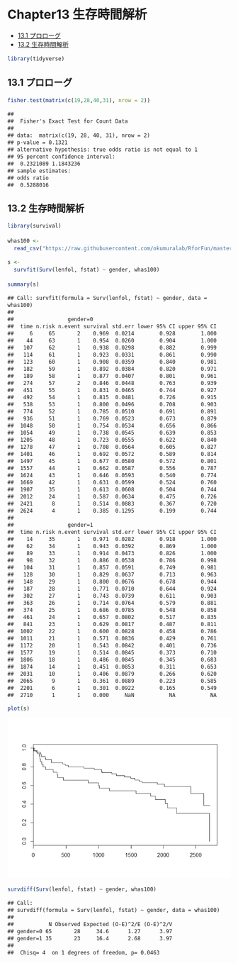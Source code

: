 Chapter13 生存時間解析
================

-   [13.1 プロローグ](#プロローグ)
-   [13.2 生存時間解析](#生存時間解析)

``` r
library(tidyverse)
```

13.1 プロローグ
---------------

``` r
fisher.test(matrix(c(19,28,40,31), nrow = 2))
```

    ## 
    ##  Fisher's Exact Test for Count Data
    ## 
    ## data:  matrix(c(19, 28, 40, 31), nrow = 2)
    ## p-value = 0.1321
    ## alternative hypothesis: true odds ratio is not equal to 1
    ## 95 percent confidence interval:
    ##  0.2321089 1.1843236
    ## sample estimates:
    ## odds ratio 
    ##  0.5288016

13.2 生存時間解析
-----------------

``` r
library(survival)

whas100 <- 
  read_csv("https://raw.githubusercontent.com/okumuralab/RforFun/master/data/whas100.csv")
```

``` r
s <- 
  survfit(Surv(lenfol, fstat) ~ gender, whas100)

summary(s)
```

    ## Call: survfit(formula = Surv(lenfol, fstat) ~ gender, data = whas100)
    ## 
    ##                 gender=0 
    ##  time n.risk n.event survival std.err lower 95% CI upper 95% CI
    ##     6     65       2    0.969  0.0214        0.928        1.000
    ##    44     63       1    0.954  0.0260        0.904        1.000
    ##   107     62       1    0.938  0.0298        0.882        0.999
    ##   114     61       1    0.923  0.0331        0.861        0.990
    ##   123     60       1    0.908  0.0359        0.840        0.981
    ##   182     59       1    0.892  0.0384        0.820        0.971
    ##   189     58       1    0.877  0.0407        0.801        0.961
    ##   274     57       2    0.846  0.0448        0.763        0.939
    ##   451     55       1    0.831  0.0465        0.744        0.927
    ##   492     54       1    0.815  0.0481        0.726        0.915
    ##   538     53       1    0.800  0.0496        0.708        0.903
    ##   774     52       1    0.785  0.0510        0.691        0.891
    ##   936     51       1    0.769  0.0523        0.673        0.879
    ##  1048     50       1    0.754  0.0534        0.656        0.866
    ##  1054     49       1    0.738  0.0545        0.639        0.853
    ##  1205     48       1    0.723  0.0555        0.622        0.840
    ##  1278     47       1    0.708  0.0564        0.605        0.827
    ##  1401     46       1    0.692  0.0572        0.589        0.814
    ##  1497     45       1    0.677  0.0580        0.572        0.801
    ##  1557     44       1    0.662  0.0587        0.556        0.787
    ##  1624     43       1    0.646  0.0593        0.540        0.774
    ##  1669     42       1    0.631  0.0599        0.524        0.760
    ##  1907     35       1    0.613  0.0608        0.504        0.744
    ##  2012     24       1    0.587  0.0634        0.475        0.726
    ##  2421      8       1    0.514  0.0883        0.367        0.720
    ##  2624      4       1    0.385  0.1295        0.199        0.744
    ## 
    ##                 gender=1 
    ##  time n.risk n.event survival std.err lower 95% CI upper 95% CI
    ##    14     35       1    0.971  0.0282        0.918        1.000
    ##    62     34       1    0.943  0.0392        0.869        1.000
    ##    89     33       1    0.914  0.0473        0.826        1.000
    ##    98     32       1    0.886  0.0538        0.786        0.998
    ##   104     31       1    0.857  0.0591        0.749        0.981
    ##   128     30       1    0.829  0.0637        0.713        0.963
    ##   148     29       1    0.800  0.0676        0.678        0.944
    ##   187     28       1    0.771  0.0710        0.644        0.924
    ##   302     27       1    0.743  0.0739        0.611        0.903
    ##   363     26       1    0.714  0.0764        0.579        0.881
    ##   374     25       1    0.686  0.0785        0.548        0.858
    ##   461     24       1    0.657  0.0802        0.517        0.835
    ##   841     23       1    0.629  0.0817        0.487        0.811
    ##  1002     22       1    0.600  0.0828        0.458        0.786
    ##  1011     21       1    0.571  0.0836        0.429        0.761
    ##  1172     20       1    0.543  0.0842        0.401        0.736
    ##  1577     19       1    0.514  0.0845        0.373        0.710
    ##  1806     18       1    0.486  0.0845        0.345        0.683
    ##  1874     14       1    0.451  0.0853        0.311        0.653
    ##  2031     10       1    0.406  0.0879        0.266        0.620
    ##  2065      9       1    0.361  0.0889        0.223        0.585
    ##  2201      6       1    0.301  0.0922        0.165        0.549
    ##  2710      1       1    0.000     NaN           NA           NA

``` r
plot(s)
```

![](Chapter13_files/figure-markdown_github/unnamed-chunk-4-1.png)

``` r
survdiff(Surv(lenfol, fstat) ~ gender, whas100)
```

    ## Call:
    ## survdiff(formula = Surv(lenfol, fstat) ~ gender, data = whas100)
    ## 
    ##           N Observed Expected (O-E)^2/E (O-E)^2/V
    ## gender=0 65       28     34.6      1.27      3.97
    ## gender=1 35       23     16.4      2.68      3.97
    ## 
    ##  Chisq= 4  on 1 degrees of freedom, p= 0.0463
